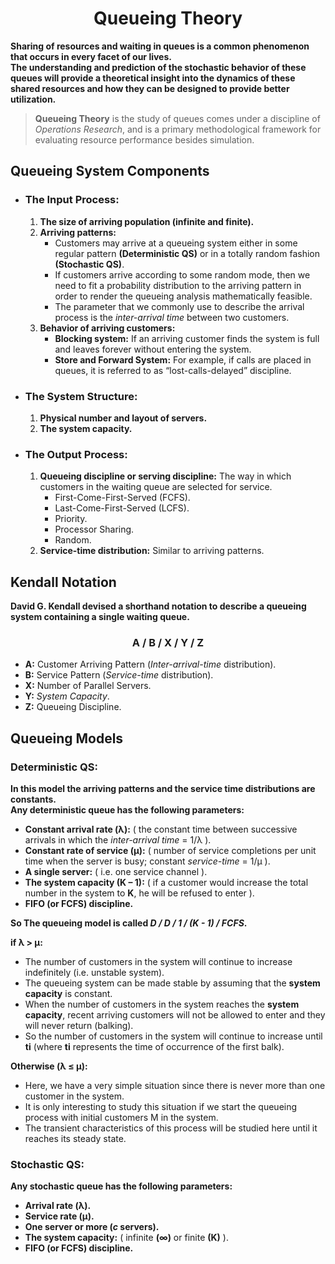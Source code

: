 <h1 align = "center">Queueing Theory</h1>

**Sharing of resources and waiting in queues is a common phenomenon that occurs in every facet of our lives.<br>
The understanding and prediction of the stochastic behavior of these queues will provide a theoretical insight into the dynamics of these shared resources and how they can be designed to provide better utilization.<br>**

> **Queueing Theory** is the study of queues comes under a discipline of *Operations Research*, and is a primary methodological framework for evaluating resource performance besides simulation.

## Queueing System Components
- ### The Input Process:
  1. **The size of arriving population (infinite and finite).**
  2. **Arriving patterns:**
     * Customers may arrive at a queueing system either in some regular pattern **(Deterministic QS)** or in a totally random fashion **(Stochastic QS)**.
     * If customers arrive according to some random mode, then we need to fit a probability distribution to the arriving pattern in order to render the queueing analysis mathematically feasible.
     * The parameter that we commonly use to describe the arrival process is the *inter-arrival time* between two customers.
  3. **Behavior of arriving customers:**
     * **Blocking system:** If an arriving customer finds the system is full and leaves forever without entering the system.
     * **Store and Forward System:** For example, if calls are placed in queues, it is referred to as “lost-calls-delayed” discipline.
- ### The System Structure:
  1. **Physical number and layout of servers.**
  2. **The system capacity.**
- ### The Output Process:
  1. **Queueing discipline or serving discipline:** The way in which customers in the waiting queue are selected for service.
     * First-Come-First-Served (FCFS). 
     * Last-Come-First-Served (LCFS).
     * Priority.
     * Processor Sharing.
     * Random.
  2. **Service-time distribution:** Similar to arriving patterns.
## Kendall Notation
**David G. Kendall devised a shorthand notation to describe a queueing system containing a single waiting queue.**
<h3 align = "center">A / B / X / Y / Z</h3>

- **A:** Customer Arriving Pattern (*Inter-arrival-time* distribution).
- **B:** Service Pattern (*Service-time* distribution).
- **X:** Number of Parallel Servers.
- **Y:** *System Capacity*.
- **Z:** Queueing Discipline.
## Queueing Models
### Deterministic QS:
**In this model the arriving patterns and the service time distributions are constants.<br>
Any deterministic queue has the following parameters:**
- **Constant arrival rate (λ):** ( the constant time between successive arrivals in which the *inter-arrival time* = 1/λ ).
- **Constant rate of service (μ):** ( number of service completions per unit time when the server is busy; constant *service-time* = 1/μ ).
- **A single server:** ( i.e. one service channel ).
- **The system capacity (K – 1):** ( if a customer would increase the total number in the system to **K**, he will be refused to enter ).
- **FIFO (or FCFS) discipline.**

**So The queueing model is called _D / D / 1 / (K - 1) / FCFS_.**

**if λ > μ:**
- The number of customers in the system will continue to increase indefinitely (i.e. unstable system).
- The queueing system can be made stable by assuming that the **system capacity** is constant.
- When the number of customers in the system reaches the **system capacity**, recent arriving customers will not be allowed to enter and they will never return (balking).
- So the number of customers in the system will continue to increase until **ti** (where **ti** represents the time of occurrence of the first balk).

**Otherwise (λ ≤ μ):**
- Here, we have a very simple situation since there is never more than one customer in the system.
- It is only interesting to study this situation if we start the queueing process with initial customers M in the system.
- The transient characteristics of this process will be studied here until it reaches its steady state.
### Stochastic QS:
**Any stochastic queue has the following parameters:**
- **Arrival rate (λ).**
- **Service rate (μ).**
- **One server or more (_c_ servers).**
- **The system capacity:** ( infinite **(∞)** or finite **(K)** ).
- **FIFO (or FCFS) discipline.**
